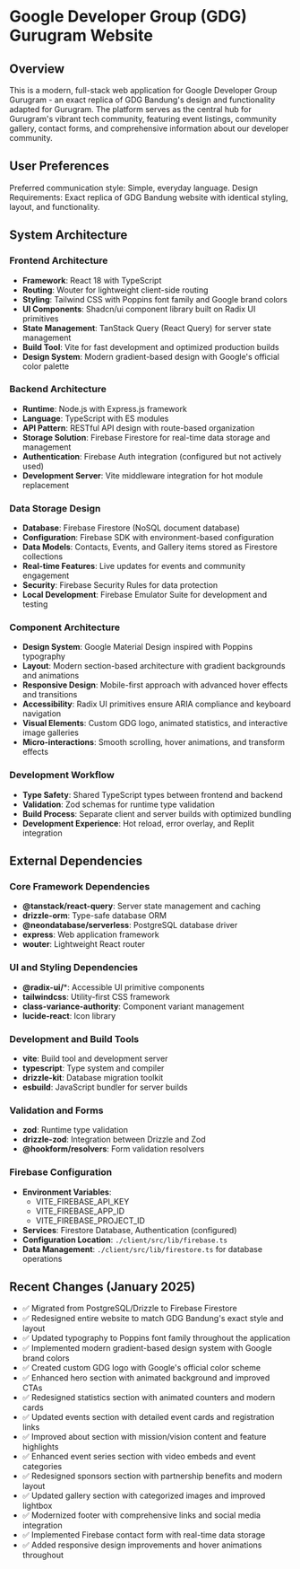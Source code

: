 # Google Developer Group (GDG) Gurugram Website

## Overview

This is a modern, full-stack web application for Google Developer Group Gurugram - an exact replica of GDG Bandung's design and functionality adapted for Gurugram. The platform serves as the central hub for Gurugram's vibrant tech community, featuring event listings, community gallery, contact forms, and comprehensive information about our developer community.

## User Preferences

Preferred communication style: Simple, everyday language.
Design Requirements: Exact replica of GDG Bandung website with identical styling, layout, and functionality.

## System Architecture

### Frontend Architecture
- **Framework**: React 18 with TypeScript
- **Routing**: Wouter for lightweight client-side routing
- **Styling**: Tailwind CSS with Poppins font family and Google brand colors
- **UI Components**: Shadcn/ui component library built on Radix UI primitives
- **State Management**: TanStack Query (React Query) for server state management
- **Build Tool**: Vite for fast development and optimized production builds
- **Design System**: Modern gradient-based design with Google's official color palette

### Backend Architecture
- **Runtime**: Node.js with Express.js framework
- **Language**: TypeScript with ES modules
- **API Pattern**: RESTful API design with route-based organization
- **Storage Solution**: Firebase Firestore for real-time data storage and management
- **Authentication**: Firebase Auth integration (configured but not actively used)
- **Development Server**: Vite middleware integration for hot module replacement

### Data Storage Design
- **Database**: Firebase Firestore (NoSQL document database)
- **Configuration**: Firebase SDK with environment-based configuration
- **Data Models**: Contacts, Events, and Gallery items stored as Firestore collections
- **Real-time Features**: Live updates for events and community engagement
- **Security**: Firebase Security Rules for data protection
- **Local Development**: Firebase Emulator Suite for development and testing

### Component Architecture
- **Design System**: Google Material Design inspired with Poppins typography
- **Layout**: Modern section-based architecture with gradient backgrounds and animations
- **Responsive Design**: Mobile-first approach with advanced hover effects and transitions
- **Accessibility**: Radix UI primitives ensure ARIA compliance and keyboard navigation
- **Visual Elements**: Custom GDG logo, animated statistics, and interactive image galleries
- **Micro-interactions**: Smooth scrolling, hover animations, and transform effects

### Development Workflow
- **Type Safety**: Shared TypeScript types between frontend and backend
- **Validation**: Zod schemas for runtime type validation
- **Build Process**: Separate client and server builds with optimized bundling
- **Development Experience**: Hot reload, error overlay, and Replit integration

## External Dependencies

### Core Framework Dependencies
- **@tanstack/react-query**: Server state management and caching
- **drizzle-orm**: Type-safe database ORM
- **@neondatabase/serverless**: PostgreSQL database driver
- **express**: Web application framework
- **wouter**: Lightweight React router

### UI and Styling Dependencies
- **@radix-ui/***: Accessible UI primitive components
- **tailwindcss**: Utility-first CSS framework
- **class-variance-authority**: Component variant management
- **lucide-react**: Icon library

### Development and Build Tools
- **vite**: Build tool and development server
- **typescript**: Type system and compiler
- **drizzle-kit**: Database migration toolkit
- **esbuild**: JavaScript bundler for server builds

### Validation and Forms
- **zod**: Runtime type validation
- **drizzle-zod**: Integration between Drizzle and Zod
- **@hookform/resolvers**: Form validation resolvers

### Firebase Configuration
- **Environment Variables**: 
  - VITE_FIREBASE_API_KEY
  - VITE_FIREBASE_APP_ID  
  - VITE_FIREBASE_PROJECT_ID
- **Services**: Firestore Database, Authentication (configured)
- **Configuration Location**: `./client/src/lib/firebase.ts`
- **Data Management**: `./client/src/lib/firestore.ts` for database operations

## Recent Changes (January 2025)

- ✅ Migrated from PostgreSQL/Drizzle to Firebase Firestore
- ✅ Redesigned entire website to match GDG Bandung's exact style and layout
- ✅ Updated typography to Poppins font family throughout the application  
- ✅ Implemented modern gradient-based design system with Google brand colors
- ✅ Created custom GDG logo with Google's official color scheme
- ✅ Enhanced hero section with animated background and improved CTAs
- ✅ Redesigned statistics section with animated counters and modern cards
- ✅ Updated events section with detailed event cards and registration links
- ✅ Improved about section with mission/vision content and feature highlights
- ✅ Enhanced event series section with video embeds and event categories
- ✅ Redesigned sponsors section with partnership benefits and modern layout
- ✅ Updated gallery section with categorized images and improved lightbox
- ✅ Modernized footer with comprehensive links and social media integration
- ✅ Implemented Firebase contact form with real-time data storage
- ✅ Added responsive design improvements and hover animations throughout